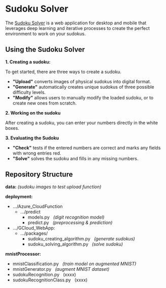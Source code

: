 # Sudoku Solver

The [Sudoku Solver](https://mysudokusolver.ey.r.appspot.com/) is a web application for desktop and mobile that leverages deep learning and 
iterative processes to create the perfect environment to work on your sudokus. 

## Using the Sudoku Solver
**1. Creating a sudoku:**

To get started, there are three ways to create a sudoku.

* **"Upload"** converts images of physical sudokus into digital format.
* **"Generate"** automatically creates unique sudokus of three possible difficulty levels.
* **"Modify"** allows users to manually modify the loaded sudoku, or to create new ones from scratch.

**2. Working on the sudoku**

After creating a sudoku, you can enter your numbers directly in the white boxes.

**3. Evaluating the Sudoku**

* **"Check"** tests if the entered numbers are correct and marks any fields with wrong entries red.
* **"Solve"** solves the sudoku and fills in any missing numbers.

## Repository Structure 

**data:** *(sudoku images to test upload function)*

**deployment:** 
* .../Azure_CloudFunction
    * .../predict    
        * models.py  &nbsp; *(digit recognition model)*
        * predict.py  &nbsp; *(preprocessing & prediction)*
* .../GCloud_WebApp:
    * .../packages/
        * sudoku_creating_algorithm.py &nbsp; *(generate sudokus)*
        * sudoku_solving_algorithm.py &nbsp; *(solve sudoku)*
        
**mnistProcessor:**
* mnistClassification.py &nbsp; *(train model on augmented MNIST)*
* mnistGenerator.py &nbsp; *(augment MNIST dataset)*
* sudokuRecognition.py &nbsp; (xxxx)
* sudokuRecognitionClass.py &nbsp; (xxxx)






















